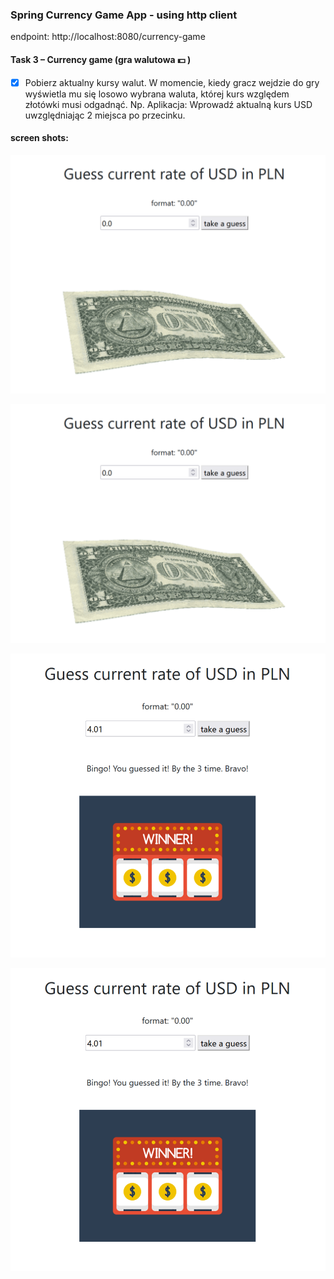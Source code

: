 ### Spring Currency Game App - using http client

endpoint: http://localhost:8080/currency-game

#### Task 3 – Currency game (gra walutowa :dollar: )

* [X] Pobierz aktualny kursy walut. W momencie, kiedy gracz wejdzie do gry wyświetla mu się losowo wybrana waluta, której kurs względem złotówki musi odgadnąć.
  Np. Aplikacja: Wprowadź aktualną kurs USD uwzględniając 2 miejsca po przecinku.


#### screen shots:

![screen shot](https://github.com/Rafal-Stefanski//Spring-Currency-Game/blob/master/src/main/resources/static/screen_shot_01.png)

![screen shot](.\src\main\resources\static\screen_shot_01.png)

![screen shot](https://github.com/Rafal-Stefanski//Spring-Currency-Game/blob/master/src/main/resources/static/screen_shot_02.png)

![screen shot](.\src\main\resources\static\screen_shot_02.png)

